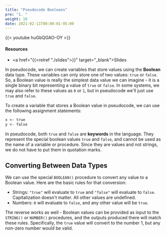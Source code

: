 ```yaml
---
title: "Pseudocode Booleans"
pre: "1. "
weight: 10
date: 2021-02-11T00:00:01-05:00
---
```


{{< youtube huGbQGAO-OY >}}

#### Resources

* <a href="{{<relref "./slides">}}" target="_blank">Slides</a>

In pseudocode, we can create variables that store values using the **Boolean** data type. These variables can only store one of two values: `true` or `false`. So, a Boolean value is really the simplest data value we can imagine - it is a single binary bit representing a value of `true` or `false`. In some systems, we may also refer to these values as `0` or `1`, but in pseudocode we'll just use `true` and `false`.

To create a variable that stores a Boolean value in pseudocode, we can use the following assignment statements:

```tex
x <- true
y <- false
```

In pseudocode, both `true` and `false` are **keywords** in the language. They represent the special boolean values `true` and `false`, and cannot be used as the name of a variable or procedure. Since they are values and not strings, we do not have to put them in quotation marks.

## Converting Between Data Types

We can use the special `BOOLEAN()` procedure to convert any value to a Boolean value. Here are the basic rules for that conversion:

* Strings: `"true"` will evaluate to `true` and `"false"` will evaluate to `false`. Capitalization doesn't matter. All other values are undefined.
* Numbers: `0` will evaluate to `false`, and any other value will be `true`.

The reverse works as well - Boolean values can be provided as input to the `STRING()` or `NUMBER()` procedures, and the outputs produced there will match these rules. Specifically, the `true` value will convert to the number $1$, but any non-zero number would be valid. 
